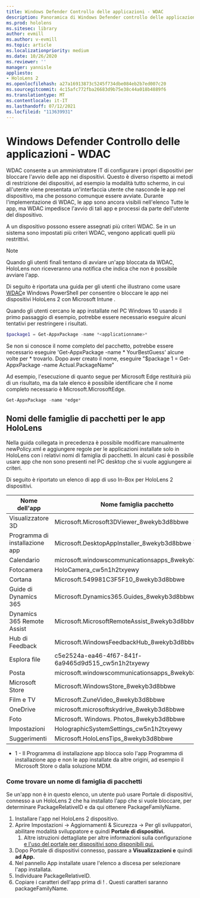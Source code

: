 ```yaml
---
title: Windows Defender Controllo delle applicazioni - WDAC
description: Panoramica di Windows Defender controllo delle applicazioni e su come usarlo per gestire HoloLens dispositivi di realtà mista.
ms.prod: hololens
ms.sitesec: library
author: evmill
ms.author: v-evmill
ms.topic: article
ms.localizationpriority: medium
ms.date: 10/26/2020
ms.reviewer: ''
manager: yannisle
appliesto:
- HoloLens 2
ms.openlocfilehash: a27a16913873c5245f734dbe084eb2b7ed007c20
ms.sourcegitcommit: 4c15afc772fba26683d9b75e38c44a018b4889f6
ms.translationtype: MT
ms.contentlocale: it-IT
ms.lasthandoff: 07/12/2021
ms.locfileid: "113639931"
---
```

# <a name="windows-defender-application-control---wdac"></a>Windows Defender Controllo delle applicazioni - WDAC

WDAC consente a un amministratore IT di configurare i propri dispositivi per bloccare l'avvio delle app nei dispositivi. Questo è diverso rispetto ai metodi di restrizione dei dispositivi, ad esempio la modalità tutto schermo, in cui all'utente viene presentata un'interfaccia utente che nasconde le app nel dispositivo, ma che possono comunque essere avviate. Durante l'implementazione di WDAC, le app sono ancora visibili nell'elenco Tutte le app, ma WDAC impedisce l'avvio di tali app e processi da parte dell'utente del dispositivo.

A un dispositivo possono essere assegnati più criteri WDAC. Se in un sistema sono impostati più criteri WDAC, vengono applicati quelli più restrittivi. 

> [!NOTE]
> Quando gli utenti finali tentano di avviare un'app bloccata da WDAC, HoloLens non riceveranno una notifica che indica che non è possibile avviare l'app.

Di seguito è riportata una guida per gli utenti che illustrano come usare [WDAC](/mem/intune/configuration/custom-profile-hololens)e Windows PowerShell per consentire o bloccare le app nei dispositivi HoloLens 2 con Microsoft Intune .

Quando gli utenti cercano le app installate nel PC Windows 10 usando il primo passaggio di esempio, potrebbe essere necessario eseguire alcuni tentativi per restringere i risultati.

```powershell
$package1 = Get-AppxPackage -name *<applicationname>*
``` 

Se non si conosce il nome completo del pacchetto, potrebbe essere necessario eseguire 'Get-AppxPackage -name \* YourBestGuess' alcune volte per \* trovarlo. Dopo aver creato il nome, eseguire "$package 1 = Get-AppxPackage -name Actual.PackageName"

Ad esempio, l'esecuzione di quanto segue per Microsoft Edge restituirà più di un risultato, ma da tale elenco è possibile identificare che il nome completo necessario è Microsoft.MicrosoftEdge.

```powershell
Get-AppxPackage -name *edge*
``` 

## <a name="package-family-names-for-apps-on-hololens"></a>Nomi delle famiglie di pacchetti per le app HoloLens

Nella guida collegata in precedenza è possibile modificare manualmente newPolicy.xml e aggiungere regole per le applicazioni installate solo in HoloLens con i relativi nomi di famiglia di pacchetti. In alcuni casi è possibile usare app che non sono presenti nel PC desktop che si vuole aggiungere ai criteri.

Di seguito è riportato un elenco di app di uso In-Box per HoloLens 2 dispositivi.

| Nome dell'app                   | Nome famiglia pacchetto                                |
|----------------------------|----------------------------------------------------|
| Visualizzatore 3D                  | Microsoft.Microsoft3DViewer_8wekyb3d8bbwe          |
| Programma di installazione app              | Microsoft.DesktopAppInstaller_8wekyb3d8bbwe <sup>1</sup>         |
| Calendario                   | microsoft.windowscommunicationsapps_8wekyb3d8bbwe  |
| Fotocamera                     | HoloCamera_cw5n1h2txyewy                           |
| Cortana                    | Microsoft.549981C3F5F10_8wekyb3d8bbwe              |
| Guide di Dynamics 365        | Microsoft.Dynamics365.Guides_8wekyb3d8bbwe         |
| Dynamics 365 Remote Assist | Microsoft.MicrosoftRemoteAssist_8wekyb3d8bbwe      |
| Hub di Feedback               | Microsoft.WindowsFeedbackHub_8wekyb3d8bbwe         |
| Esplora file              | c5e2524a-ea46-4f67-841f-6a9465d9d515_cw5n1h2txyewy |
| Posta                       | microsoft.windowscommunicationsapps_8wekyb3d8bbwe  |
| Microsoft Store            | Microsoft.WindowsStore_8wekyb3d8bbwe               |
| Film e TV                | Microsoft.ZuneVideo_8wekyb3d8bbwe                  |
| OneDrive                   | microsoft.microsoftskydrive_8wekyb3d8bbwe          |
| Foto                     | Microsoft. Windows. Photos_8wekyb3d8bbwe             |
| Impostazioni                   | HolographicSystemSettings_cw5n1h2txyewy            |
| Suggerimenti                       | Microsoft.HoloLensTips_8wekyb3d8bbwe               |

- 1 - Il Programma di installazione app blocca solo l'app Programma di installazione app e non le app installate da altre origini, ad esempio il Microsoft Store o dalla soluzione MDM.

### <a name="how-to-find-a-package-family-name"></a>Come trovare un nome di famiglia di pacchetti

Se un'app non è in questo elenco, un utente può usare Portale di dispositivi, connesso a un HoloLens 2 che ha installato l'app che si vuole bloccare, per determinare PackageRelativeID e da qui ottenere PackageFamilyName.

1. Installare l'app nel HoloLens 2 dispositivo. 
1. Aprire Impostazioni -> Aggiornamenti & Sicurezza -> Per gli sviluppatori, abilitare modalità  sviluppatore e quindi **Portale di dispositivi.** 
    1. Altre istruzioni dettagliate per altre informazioni sulla configurazione [e l'uso del portale per dispositivi sono disponibili qui.](/windows/mixed-reality/develop/platform-capabilities-and-apis/using-the-windows-device-portal)
1. Dopo Portale di dispositivi connesso, passare a **Visualizzazioni e** quindi **ad App.** 
1. Nel pannello App installate usare l'elenco a discesa per selezionare l'app installata. 
1. Individuare PackageRelativeID. 
1. Copiare i caratteri dell'app prima di ! . Questi caratteri saranno packageFamilyName.


